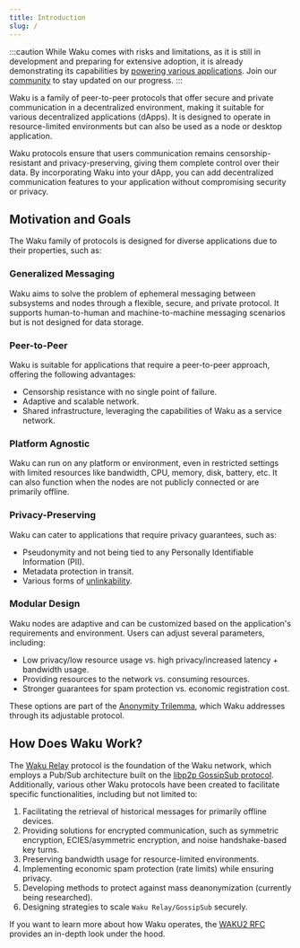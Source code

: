 ```yaml
---
title: Introduction
slug: /
---
```


:::caution
While Waku comes with risks and limitations, as it is still in development and preparing for extensive adoption, it is already demonstrating its capabilities by [powering various applications](/powered-by-waku). Join our [community](/community) to stay updated on our progress.
:::

Waku is a family of peer-to-peer protocols that offer secure and private communication in a decentralized environment, making it suitable for various decentralized applications (dApps). It is designed to operate in resource-limited environments but can also be used as a node or desktop application.

Waku protocols ensure that users communication remains censorship-resistant and privacy-preserving, giving them complete control over their data. By incorporating Waku into your dApp, you can add decentralized communication features to your application without compromising security or privacy.

## Motivation and Goals

The Waku family of protocols is designed for diverse applications due to their properties, such as:

### Generalized Messaging

Waku aims to solve the problem of ephemeral messaging between subsystems and nodes through a flexible, secure, and private protocol. It supports human-to-human and machine-to-machine messaging scenarios but is not designed for data storage.

### Peer-to-Peer

Waku is suitable for applications that require a peer-to-peer approach, offering the following advantages:

- Censorship resistance with no single point of failure.
- Adaptive and scalable network.
- Shared infrastructure, leveraging the capabilities of Waku as a service network.

### Platform Agnostic

Waku can run on any platform or environment, even in restricted settings with limited resources like bandwidth, CPU, memory, disk, battery, etc. It can also function when the nodes are not publicly connected or are primarily offline.

### Privacy-Preserving

Waku can cater to applications that require privacy guarantees, such as:

- Pseudonymity and not being tied to any Personally Identifiable Information (PII).
- Metadata protection in transit.
- Various forms of [unlinkability](/overview/reference/security-features#anonymityunlinkability).

### Modular Design

Waku nodes are adaptive and can be customized based on the application's requirements and environment. Users can adjust several parameters, including:

- Low privacy/low resource usage vs. high privacy/increased latency + bandwidth usage.
- Providing resources to the network vs. consuming resources.
- Stronger guarantees for spam protection vs. economic registration cost.

These options are part of the [Anonymity Trilemma](https://eprint.iacr.org/2017/954.pdf), which Waku addresses through its adjustable protocol.

## How Does Waku Work?

The [Waku Relay](/overview/concepts/protocols#waku-relay) protocol is the foundation of the Waku network, which employs a Pub/Sub architecture built on the [libp2p GossipSub protocol](https://github.com/libp2p/specs/blob/master/pubsub/gossipsub/README.md). Additionally, various other Waku protocols have been created to facilitate specific functionalities, including but not limited to:

1. Facilitating the retrieval of historical messages for primarily offline devices.
2. Providing solutions for encrypted communication, such as symmetric encryption, ECIES/asymmetric encryption, and noise handshake-based key turns.
3. Preserving bandwidth usage for resource-limited environments.
4. Implementing economic spam protection (rate limits) while ensuring privacy.
5. Developing methods to protect against mass deanonymization (currently being researched).
6. Designing strategies to scale `Waku Relay/GossipSub` securely.

If you want to learn more about how Waku operates, the [WAKU2 RFC](https://rfc.vac.dev/spec/10/) provides an in-depth look under the hood.
